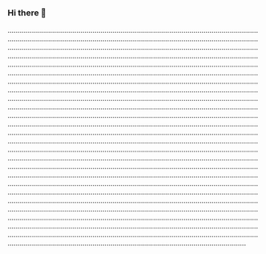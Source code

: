 ### Hi there 👋

..................................................................................................................................................................................................................................................................................................................................................................................................................................................................................................................................................................................................................................................................................................................................................................................................................................................................................................................................................................................................................................................................................................................................................................................................................................................................................................................................................................................................................................................................................................................................................................................................................................................................................................................................................................................................................................................................................................................................................................................................................................................................................................................................................................................................................................................................................................................................................................................................................................................................................................................................................................................................................................................................................................................................................................................................................................................................................................................................................................................................................................................................................................................................................................................................................................................................................................................................................